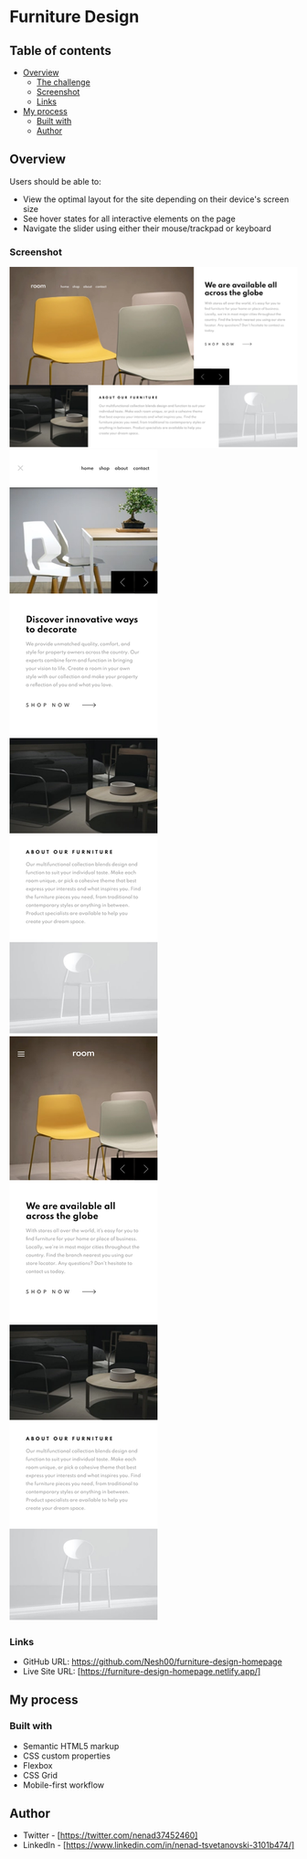 # Furniture Design

## Table of contents

- [Overview](#overview)
  - [The challenge](#the-challenge)
  - [Screenshot](#screenshot)
  - [Links](#links)
- [My process](#my-process)
  - [Built with](#built-with)
  - [Author](#author)

## Overview

Users should be able to:

- View the optimal layout for the site depending on their device's screen size
- See hover states for all interactive elements on the page
- Navigate the slider using either their mouse/trackpad or keyboard

### Screenshot

![](./design/desktop.png)
![](./design/mobile-active.png)
![](./design/mobile.png)

### Links

- GitHub URL: https://github.com/Nesh00/furniture-design-homepage
- Live Site URL: [https://furniture-design-homepage.netlify.app/]

## My process

### Built with

- Semantic HTML5 markup
- CSS custom properties
- Flexbox
- CSS Grid
- Mobile-first workflow

## Author

- Twitter - [https://twitter.com/nenad37452460]
- LinkedIn - [https://www.linkedin.com/in/nenad-tsvetanovski-3101b474/]
